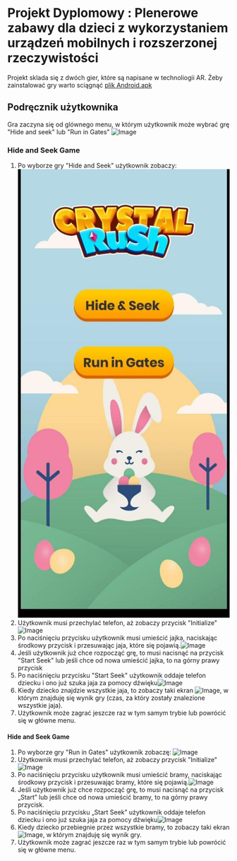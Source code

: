 # Projekt Dyplomowy : Plenerowe zabawy dla dzieci z wykorzystaniem urządzeń mobilnych i rozszerzonej rzeczywistości 
Projekt sklada się z dwóch gier, które są napisane w technoliogii AR.
Żeby zainstalować gry warto sciągnąć [plik Android.apk](https://github.com/YuriiPurdenko/diploma-project/raw/master/Builds/Android.apk)
## Podręcznik użytkownika
Gra zaczyna się od glównego menu, w którym użytkownik może wybrać grę "Hide and seek" lub "Run in Gates"
![Image](src)

### Hide and Seek Game 

1. Po wyborze gry "Hide and Seek" użytkownik zobaczy:   ![Image](https://github.com/YuriiPurdenko/diploma-project/blob/gh-pages/photo_2021-08-29_12-21-44.jpg)
2. Użytkownik musi przechylać telefon, aż zobaczy przycisk "Initialize" ![Image](src)
3. Po naciśnięciu przycisku użytkownik musi umieścić jajka, naciskając środkowy przycisk i przesuwając jaja, które się pojawią.![Image](src)
4. Jeśli użytkownik już chce rozpocząć grę, to musi nacisnąć na przycisk "Start Seek" lub jeśli chce od nowa umieścić jajka, to na górny prawy przycisk
5. Po naciśnięciu przycisku "Start Seek" użytkownik oddaje telefon dziecku i ono już szuka jaja za pomocy dźwięku![Image](src)
6. Kiedy dziecko znajdzie wszystkie jaja, to zobaczy taki ekran ![Image](src), w którym znajduję się wynik gry (czas, za który zostały znalezione wszystkie jaja).
7. Użytkownik może zagrać jeszcze raz w tym samym trybie lub powrócić się w główne menu.

#### Hide and Seek Game 

1. Po wyborze gry "Run in Gates" użytkownik zobaczę:   ![Image](src)
2. Użytkownik musi przechylać telefon, aż zobaczy przycisk "Initialize" ![Image](src)
3. Po naciśnięciu przycisku użytkownik musi umieścić bramy, naciskając środkowy przycisk i przesuwając bramy, które się pojawią.![Image](src)
4. Jeśli użytkownik już chce rozpocząć grę, to musi nacisnąć na przycisk „Start” lub jeśli chce od nowa umieścić bramy, to na górny prawy przycisk.
5. Po naciśnięciu przycisku „Start Seek” użytkownik oddaje telefon dziecku i ono już szuka jaja za pomocy dźwięku![Image](src)
6. Kiedy dziecko przebiegnie przez wszystkie bramy, to zobaczy taki ekran ![Image](src), w którym znajduję się wynik gry.
7. Użytkownik może zagrać jeszcze raz w tym samym trybie lub powrócić się w główne menu.

